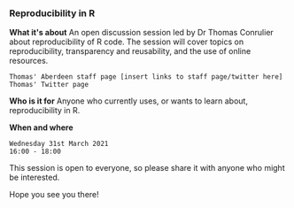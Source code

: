 ### Reproducibility in R 

**What it's about**
An open discussion session led by Dr Thomas Conrulier about reproducibility of R code. The session will cover topics on reproducibility, transparency and reusability, and the use of online resources.

    Thomas' Aberdeen staff page [insert links to staff page/twitter here]
    Thomas' Twitter page

**Who is it for**
Anyone who currently uses, or wants to learn about, reproducibility in R.

**When and where**

    Wednesday 31st March 2021
    16:00 - 18:00

This session is open to everyone, so please share it with anyone who might be interested.

Hope you see you there!
